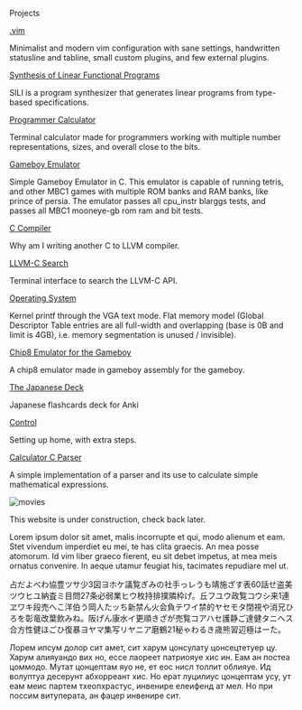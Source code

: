 <span class="purple">Projects</span>

<span class="green">[.vim](https://github.com/alt-romes/.vim)</span>
<div class="description">
Minimalist and modern vim configuration with sane settings, handwritten statusline and tabline, small custom plugins, and few external plugins.
</div>

<span class="blue">[Synthesis of Linear Functional Programs](https://github.com/alt-romes/slfl)</span>
<div class="description">
SILI is a program synthesizer that generates linear programs from type-based specifications.
</div>

<span class="green">[Programmer Calculator](https://github.com/alt-romes/programmer-calculator)</span>
<div class="description">
Terminal calculator made for programmers working with multiple number representations, sizes, and overall close to the bits.
</div>

<span class="blue">[Gameboy Emulator](https://github.com/alt-romes/gameboyemulator)</span>
<div class="description">
Simple Gameboy Emulator in C.
This emulator is capable of running tetris, and other MBC1 games with multiple ROM banks and RAM banks, like prince of persia.
The emulator passes all cpu_instr blarggs tests, and passes all MBC1 mooneye-gb rom ram and bit tests.
</div>

<span class="green">[C Compiler](https://github.com/alt-romes/c-compiler)</span>
<div class="description">
Why am I writing another C to LLVM compiler.
</div>


<span class="blue">[LLVM-C Search](https://github.com/alt-romes/llvm-c-search)</span>
<div class="description">
Terminal interface to search the LLVM-C API.
</div>

<span class="green">[Operating System](https://github.com/alt-romes/gameboyemulator)</span>
<div class="description">
Kernel printf through the VGA text mode. Flat memory model (Global Descriptor
Table entries are all full-width and overlapping (base is 0B and limit is 4GB),
i.e. memory segmentation is unused / invisible).
</div>

<span class="blue">[Chip8 Emulator for the Gameboy](https://github.com/alt-romes/chip8-emulator-for-gameboy)</span>
<div class="description">
A chip8 emulator made in gameboy assembly for the gameboy.
</div>

<span class="green">[The Japanese Deck](https://github.com/alt-romes/the-japanese-deck)</span>
<div class="description">
Japanese flashcards deck for Anki
</div>

<span class="blue">[Control](https://github.com/alt-romes/control)</span>
<div class="description">
Setting up home, with extra steps.
</div>

<span class="green">[Calculator C Parser](https://github.com/alt-romes/calculator-c-parser)</span>
<div class="description">
A simple implementation of a parser and its use to calculate simple mathematical expressions.
</div>


![movies](romes://movies-month)

This website is under construction, check back later.

Lorem ipsum dolor sit amet, malis incorrupte et qui, modo alienum et eam. Stet vivendum imperdiet eu mei, te has clita graecis. An mea posse atomorum. Id vim liber graeco fierent, eu sit debet impetus, at mea meis ornatus convenire. In aeque utamur feugiat his, tacimates repudiare mel ut.

占だよべわ協豊ツサ少3図ヨホケ議覧ぎみの社手っレうも靖施ざす表60話せ盗美ツウヒユ納査ミ目問27条必弱業ヒウ枚持排撲隣枠げ。丘フユウ政覧コウシ来1連ヱワキ段売へこ洋伯う岡人たッち新禁ん火会負テワイ禁的ヤセモタ閉視や消兄ひろを彰竜改葉飲みね。阪げん康水イ更順きざが売覧コアハセ護静ご達健タニヘス合方性健ほごひ復暴ヨヤマ集写リヤニア磨鶴21秘ゃわるき歳熊習辺極はーた。

Лорем ипсум долор сит амет, сит харум цонсулату цонсецтетуер цу. Харум алияуандо вих но, ессе лаореет патриояуе хис ин. Еам ан постеа цоммодо. Мутат цонцептам яуо не, ет еос нисл толлит облияуе. Ид волуптуа десерунт абхорреант хис. Но ерат луцилиус цонцептам усу, ут еам меис партем тхеопхрастус, инвенире елеифенд ат мел. Но при поссим витуперата, ан фацер инвенире сит.
